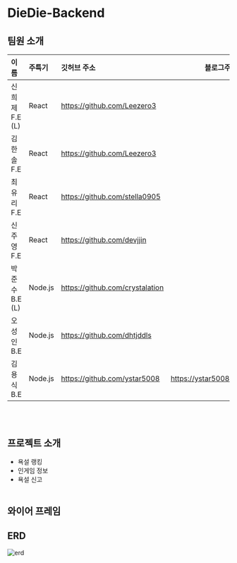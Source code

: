 # DieDie-Backend

## 팀원 소개

| 이름           | 주특기  | 깃허브 주소                     | 블로그주소                     |
| :------------- | :------ | :------------------------------ | ------------------------------ |
| 신희제 F.E (L) | React   | https://github.com/Leezero3     |
| 김한솔 F.E     | React   | https://github.com/Leezero3     |
| 최유리 F.E     | React   | https://github.com/stella0905   |
| 신주영 F.E     | React   | https://github.com/devjjin      |
| 박준수 B.E (L) | Node.js | https://github.com/crystalation |
| 오성인 B.E     | Node.js | https://github.com/dhtjddls     |
| 김용식 B.E     | Node.js | https://github.com/ystar5008    | https://ystar5008.tistory.com/ |

</br>
</br>

## 프로젝트 소개

- 욕설 랭킹
- 인게임 정보
- 욕설 신고
  </br>
  </br>

## 와이어 프레임

## ERD
![erd](https://github.com/diedielolorg/diediebackend/assets/96641210/c2514346-3475-44d0-9d16-619abec6daad)
